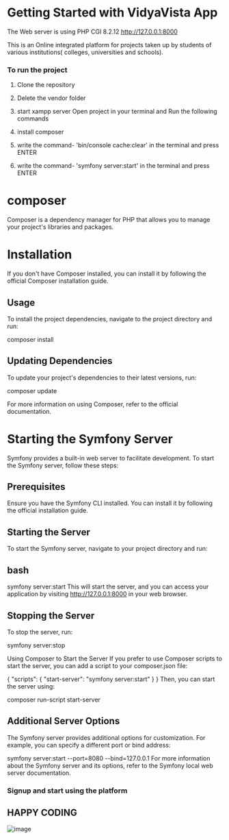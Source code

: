 # Getting Started with VidyaVista App

The Web server is using PHP CGI 8.2.12
http://127.0.0.1:8000

This is an Online integrated platform for projects taken up by students of various institutions( colleges, universities and schools).

### To run the project 
1) Clone the repository
2) Delete the vendor folder
3) start xampp server
   Open project in your terminal and Run the following commands
   
5) install composer
6) write the command- 'bin/console cache:clear' in the terminal and press ENTER
7) write the command- 'symfony server:start' in the terminal and press ENTER

# composer
Composer is a dependency manager for PHP that allows you to manage your project's libraries and packages.

# Installation
If you don't have Composer installed, you can install it by following the official Composer installation guide.

## Usage
To install the project dependencies, navigate to the project directory and run:

composer install

## Updating Dependencies
To update your project's dependencies to their latest versions, run:

composer update

For more information on using Composer, refer to the official documentation.


# Starting the Symfony Server
Symfony provides a built-in web server to facilitate development. To start the Symfony server, follow these steps:

## Prerequisites
Ensure you have the Symfony CLI installed. You can install it by following the official installation guide.

## Starting the Server
To start the Symfony server, navigate to your project directory and run:

## bash
symfony server:start
This will start the server, and you can access your application by visiting http://127.0.0.1:8000 in your web browser.

## Stopping the Server
To stop the server, run:

symfony server:stop

Using Composer to Start the Server
If you prefer to use Composer scripts to start the server, you can add a script to your composer.json file:

{
    "scripts": {
        "start-server": "symfony server:start"
    }
}
Then, you can start the server using:

composer run-script start-server

## Additional Server Options
The Symfony server provides additional options for customization. For example, you can specify a different port or bind address:

symfony server:start --port=8080 --bind=127.0.0.1
For more information about the Symfony server and its options, refer to the Symfony local web server documentation.


### Signup and start using the platform
## HAPPY CODING


![image](https://github.com/rajkrsingh9/ChirpChat/assets/143270207/8c48f461-3446-427c-b4ae-b72e84d497dc)


